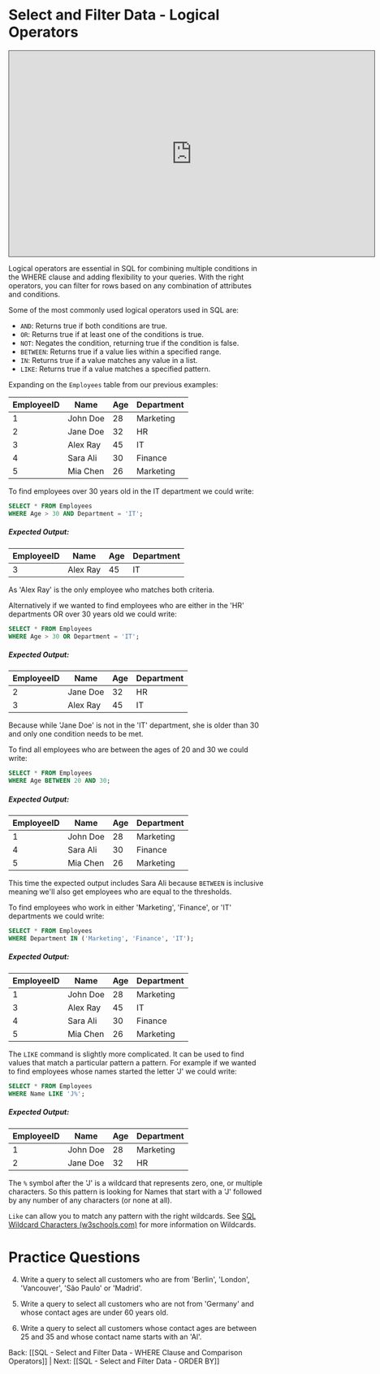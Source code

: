# Select and Filter Data - Logical Operators

<iframe src="https://egator.hosted.panopto.com/Panopto/Pages/Embed.aspx?id=1d1412b2-7cca-43cf-af61-b0f20177942c&autoplay=false&offerviewer=true&showtitle=true&showbrand=true&captions=false&interactivity=all" height="405" width="720" style="border: 1px solid #464646;" allowfullscreen allow="autoplay" aria-label="Panopto Embedded Video Player"></iframe>

Logical operators are essential in SQL for combining multiple conditions in the WHERE clause and adding flexibility to your queries. With the right operators, you can filter for rows based on any combination of attributes and conditions.

Some of the most commonly used logical operators used in SQL are:
- `AND`: Returns true if both conditions are true.
- `OR`: Returns true if at least one of the conditions is true.
- `NOT`: Negates the condition, returning true if the condition is false.
- `BETWEEN`: Returns true if a value lies within a specified range.
- `IN`: Returns true if a value matches any value in a list.
- `LIKE`: Returns true if a value matches a specified pattern.

Expanding on the `Employees` table from our previous examples:

| EmployeeID | Name | Age | Department |
| ---- | ---- | ---- | ---- |
| 1 | John Doe | 28 | Marketing |
| 2 | Jane Doe | 32 | HR |
| 3 | Alex Ray | 45 | IT |
| 4 | Sara Ali | 30 | Finance |
| 5 | Mia Chen | 26 | Marketing |

To find employees over 30 years old in the IT department we could write:

```sql
SELECT * FROM Employees
WHERE Age > 30 AND Department = 'IT';
```
##### Expected Output:
|EmployeeID|Name|Age|Department|
|---|---|---|---|
|3|Alex Ray|45|IT|

As 'Alex Ray' is the only employee who matches both criteria.

Alternatively if we wanted to find employees who are either in the 'HR' departments OR over 30 years old we could write:

```sql
SELECT * FROM Employees
WHERE Age > 30 OR Department = 'IT';
```
##### Expected Output:
|EmployeeID|Name|Age|Department|
|---|---|---|---|
|2|Jane Doe|32|HR|
|3|Alex Ray|45|IT|

Because while 'Jane Doe' is not in the 'IT' department, she is older than 30 and only one condition needs to be met.

To find all employees who are between the ages of 20 and 30 we could write:

```sql
SELECT * FROM Employees
WHERE Age BETWEEN 20 AND 30;
```
##### Expected Output: 
| EmployeeID | Name | Age | Department |
| ---- | ---- | ---- | ---- |
| 1 | John Doe | 28 | Marketing |
| 4 | Sara Ali | 30 | Finance |
| 5 | Mia Chen | 26 | Marketing |

This time the expected output includes Sara Ali because `BETWEEN` is inclusive meaning we'll also get employees who are equal to the thresholds.

To find employees who work in either 'Marketing', 'Finance', or 'IT' departments we could write:

```sql
SELECT * FROM Employees
WHERE Department IN ('Marketing', 'Finance', 'IT');
```
##### Expected Output:
|EmployeeID|Name|Age|Department|
|---|---|---|---|
|1|John Doe|28|Marketing|
|3|Alex Ray|45|IT|
|4|Sara Ali|30|Finance|
|5|Mia Chen|26|Marketing|

The `LIKE` command is slightly more complicated. It can be used to find values that match a particular pattern a pattern. For example if we wanted to find employees whose names started the letter 'J' we could write:

```sql
SELECT * FROM Employees
WHERE Name LIKE 'J%';
```
##### Expected Output:
| EmployeeID | Name | Age | Department |
| ---- | ---- | ---- | ---- |
| 1 | John Doe | 28 | Marketing |
| 2 | Jane Doe | 32 | HR |

The `%` symbol after the 'J' is a wildcard that represents zero, one, or multiple characters. So this pattern is looking for Names that start with a 'J' followed by any number of any characters (or none at all).

`Like` can allow you to match any pattern with the right wildcards. See <a href="https://www.w3schools.com/sql/sql_wildcards.asp" target="_blank">SQL Wildcard Characters (w3schools.com)</a> for more information on Wildcards.

# Practice Questions

4. Write a query to select all customers who are from 'Berlin', 'London', 'Vancouver', 'São Paulo' or 'Madrid'.

5. Write a query to select all customers who are not from 'Germany' and whose contact ages are under 60 years old.

6. Write a query to select all customers whose contact ages are between 25 and 35 and whose contact name starts with an 'Al'.

Back: [[SQL - Select and Filter Data - WHERE Clause and Comparison Operators]] | Next: [[SQL - Select and Filter Data - ORDER BY]]
